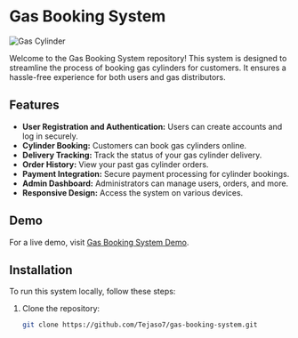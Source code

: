 # Gas Booking System

![Gas Cylinder](https://example.com/gas-cylinder-image.jpg)

Welcome to the Gas Booking System repository! This system is designed to streamline the process of booking gas cylinders for customers. It ensures a hassle-free experience for both users and gas distributors.

## Features

- **User Registration and Authentication:** Users can create accounts and log in securely.
- **Cylinder Booking:** Customers can book gas cylinders online.
- **Delivery Tracking:** Track the status of your gas cylinder delivery.
- **Order History:** View your past gas cylinder orders.
- **Payment Integration:** Secure payment processing for cylinder bookings.
- **Admin Dashboard:** Administrators can manage users, orders, and more.
- **Responsive Design:** Access the system on various devices.

## Demo

For a live demo, visit [Gas Booking System Demo](https://gas-booking-demo.netlify.app).

## Installation

To run this system locally, follow these steps:

1. Clone the repository:

   ```bash
   git clone https://github.com/Tejaso7/gas-booking-system.git
